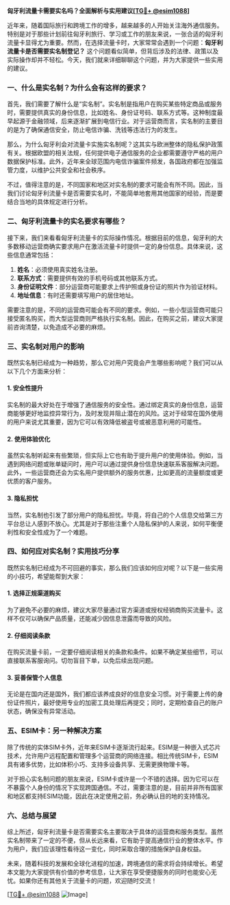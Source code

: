 **匈牙利流量卡需要实名吗？全面解析与实用建议[[TG💪+ @esim1088](https://t.me/s/esim1088)]**

近年来，随着国际旅行和跨境工作的增多，越来越多的人开始关注海外通信服务。特别是对于那些计划前往匈牙利旅行、学习或工作的朋友来说，一张合适的匈牙利流量卡显得尤为重要。然而，在选择流量卡时，大家常常会遇到一个问题：**匈牙利流量卡是否需要实名制登记？** 这个问题看似简单，但背后涉及的法律、政策以及实际操作却并不轻松。今天，我们就来详细聊聊这个问题，并为大家提供一些实用的建议。

### 一、什么是实名制？为什么会有这样的要求？

首先，我们需要了解什么是“实名制”。实名制是指用户在购买某些特定商品或服务时，需要提供真实的身份信息，比如姓名、身份证号码、联系方式等。这种制度最早起源于金融领域，后来逐渐扩展到电信行业。对于运营商而言，实名制的主要目的是为了确保通信安全，防止电信诈骗、洗钱等违法行为的发生。

那么，为什么匈牙利会对流量卡实施实名制呢？这其实与欧洲整体的隐私保护政策有关。根据欧盟的相关法规，任何提供电子通信服务的企业都需要遵守严格的用户数据保护标准。此外，近年来全球范围内电信诈骗案件频发，各国政府都在加强监管力度，以维护公共安全和社会秩序。

不过，值得注意的是，不同国家和地区对实名制的要求可能会有所不同。因此，当我们讨论匈牙利流量卡是否需要实名时，不能简单地套用其他国家的经验，而是要结合当地的具体规定进行分析。

### 二、匈牙利流量卡的实名要求有哪些？

接下来，我们来看看匈牙利流量卡的实际操作情况。根据目前的信息，匈牙利的大多数移动运营商确实要求用户在激活流量卡时提供一定的身份信息。具体来说，这些信息通常包括：

1. **姓名**：必须使用真实姓名注册。
2. **联系方式**：需要提供有效的手机号码或其他联系方式。
3. **身份证明文件**：部分运营商可能要求上传护照或身份证的照片作为验证材料。
4. **地址信息**：有时还需要填写用户的居住地址。

需要注意的是，不同的运营商可能会有不同的要求。例如，一些小型运营商可能只接受匿名购买，而大型运营商则严格执行实名制。因此，在购买之前，建议大家提前咨询清楚，以免造成不必要的麻烦。

### 三、实名制对用户的影响

既然实名制已经成为一种趋势，那么它对用户究竟会产生哪些影响呢？我们可以从以下几个方面来分析：

#### 1. **安全性提升**
实名制的最大好处在于增强了通信服务的安全性。通过绑定真实的身份信息，运营商能够更好地监控异常行为，及时发现并阻止潜在的风险。这对于经常在国外使用的用户来说尤其重要，因为它可以有效降低被盗号或被恶意利用的可能性。

#### 2. **使用体验优化**
虽然实名制听起来有些繁琐，但实际上它也有助于提升用户的使用体验。例如，当遇到网络问题或账单疑问时，用户可以通过提供身份信息快速联系客服解决问题。此外，一些运营商还会为实名用户提供额外的服务优惠，比如更高的流量额度或更优质的客户服务。

#### 3. **隐私担忧**
当然，实名制也引发了部分用户的隐私担忧。毕竟，将自己的个人信息交给第三方平台总让人感到不放心。尤其是对于那些注重个人隐私保护的人来说，如何平衡便利性和安全性成为了一个难题。

### 四、如何应对实名制？实用技巧分享

既然实名制已经成为不可回避的事实，那么我们应该如何应对呢？以下是一些实用的小技巧，希望能帮到大家：

#### 1. **选择正规渠道购买**
为了避免不必要的麻烦，建议大家尽量通过官方渠道或授权经销商购买流量卡。这样不仅可以确保产品质量，还能减少因信息泄露而导致的风险。

#### 2. **仔细阅读条款**
在购买流量卡前，一定要仔细阅读相关的条款和条件。如果不确定某些细节，可以直接联系客服询问。切勿盲目下单，以免后续出现问题。

#### 3. **妥善保管个人信息**
无论是在国内还是国外，我们都应该养成良好的信息安全习惯。对于需要上传的身份证件照片，最好使用专业的加密工具处理后再提交；同时，定期检查自己的账户状态，确保没有异常活动。

### 五、ESIM卡：另一种解决方案

除了传统的实体SIM卡外，近年来ESIM卡逐渐流行起来。ESIM是一种嵌入式芯片技术，允许用户远程配置和管理多个运营商的网络连接。相比传统SIM卡，ESIM具有诸多优势，比如体积小巧、支持多设备共享、无需更换物理卡等。

对于担心实名制问题的朋友来说，ESIM卡或许是一个不错的选择。因为它可以在不暴露个人身份的情况下实现跨国通信。不过，需要注意的是，目前并非所有国家和地区都支持ESIM功能，因此在决定使用之前，务必确认目的地的支持情况。

### 六、总结与展望

综上所述，匈牙利流量卡是否需要实名主要取决于具体的运营商和服务类型。虽然实名制带来了一定的不便，但从长远来看，它有助于提高通信行业的整体水平。作为用户，我们应该理性看待这一变化，同时采取合理的措施保护自身权益。

未来，随着科技的发展和全球化进程的加速，跨境通信的需求将会持续增长。希望本文能为大家提供有价值的参考信息，让大家在享受便捷服务的同时也能安心无忧。如果你还有其他关于流量卡的问题，欢迎随时交流！

[[TG💪+ @esim1088](https://t.me/s/esim1088) ![Image](https://i.postimg.cc/4NQfJmqS/Snipaste-2025-05-13-00-14-12.png)]
